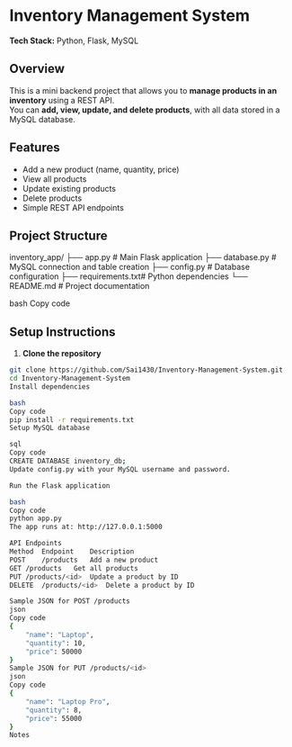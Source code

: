 # Inventory Management System

**Tech Stack:** Python, Flask, MySQL

## Overview
This is a mini backend project that allows you to **manage products in an inventory** using a REST API.  
You can **add, view, update, and delete products**, with all data stored in a MySQL database.

## Features
- Add a new product (name, quantity, price)
- View all products
- Update existing products
- Delete products
- Simple REST API endpoints

## Project Structure
inventory_app/
├── app.py # Main Flask application
├── database.py # MySQL connection and table creation
├── config.py # Database configuration
├── requirements.txt# Python dependencies
└── README.md # Project documentation

bash
Copy code

## Setup Instructions
1. **Clone the repository**  
```bash
git clone https://github.com/Sai1430/Inventory-Management-System.git
cd Inventory-Management-System
Install dependencies

bash
Copy code
pip install -r requirements.txt
Setup MySQL database

sql
Copy code
CREATE DATABASE inventory_db;
Update config.py with your MySQL username and password.

Run the Flask application

bash
Copy code
python app.py
The app runs at: http://127.0.0.1:5000

API Endpoints
Method	Endpoint	Description
POST	/products	Add a new product
GET	/products	Get all products
PUT	/products/<id>	Update a product by ID
DELETE	/products/<id>	Delete a product by ID

Sample JSON for POST /products
json
Copy code
{
    "name": "Laptop",
    "quantity": 10,
    "price": 50000
}
Sample JSON for PUT /products/<id>
json
Copy code
{
    "name": "Laptop Pro",
    "quantity": 8,
    "price": 55000
}
Notes
